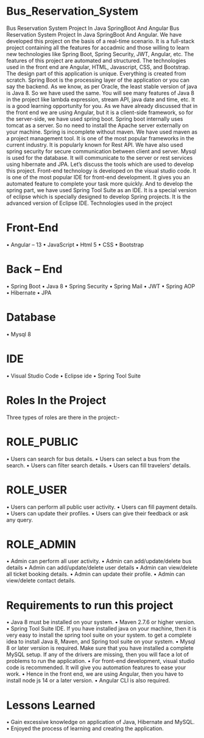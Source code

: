 # Bus_Reservation_System
Bus Reservation  System Project In Java SpringBoot And Angular
Bus Reservation  System Project In Java SpringBoot And Angular. We have developed this project on the basis of a real-time scenario.
It is a full-stack project containing all the features for accadmic and those willing to learn new technologies like Spring Boot, Spring Security, JWT, Angular, etc.
The features of this project are automated and structured. The technologies used in the front end are Angular, HTML, Javascript, CSS, and Bootstrap.
The design part of this application is unique. Everything is created from scratch. Spring Boot is the processing layer of the application or you can say the backend.
As we know, as per Oracle, the least stable version of java is Java 8. So we have used the same.
You will see many features of Java 8 in the project like lambda expression, stream API, java date and time, etc.
It is a good learning opportunity for you. As we have already discussed that in the front end we are using Angular, but it is a client-side framework, so for the server-side, we have used spring boot. Spring boot internally uses tomcat as a server. So no need to install the Apache server externally on your machine. Spring is incomplete without maven. We have used maven as a project management tool.
It is one of the most popular frameworks in the current industry. It is popularly known for Rest API. We have also used spring security for secure communication between client and server.
Mysql is used for the database. It will communicate to the server or rest services using hibernate and JPA.
Let’s discuss the tools which are used to develop this project. Front-end technology is developed on the visual studio code. It is one of the most popular IDE for front-end development. It gives you an automated feature to complete your task more quickly.
And to develop the spring part, we have used Spring Tool Suite as an IDE. It is a special version of eclipse which is specially designed to develop Spring projects. It is the advanced version of Eclipse IDE.
Technologies used in the project
# Front-End
•	Angular – 13
•	JavaScript
•	Html 5
•	CSS
•	Bootstrap
# Back – End
•	Spring Boot
•	Java 8
•	Spring Security
•	Spring Mail
•	JWT
•	Spring AOP
•	Hibernate
•	JPA
# Database
•	Mysql 8
# IDE
•	Visual Studio Code
•	Eclipse ide
•	Spring Tool Suite
# Roles In the Project
Three types of roles are there in the project:-
# ROLE_PUBLIC
•	Users can search for bus details.
•	Users can select a bus from the search.
•	Users can filter search details.
•	Users can fill travelers’ details.
# ROLE_USER
•	Users can perform all public user activity.
•	Users can fill payment details.
•	Users can update their profiles.
•	Users can give their feedback or ask any query.
# ROLE_ADMIN
•	Admin can perform all user activity.
•	Admin can add/update/delete bus details
•	Admin can add/update/delete user details
•	Admin can view/delete all ticket booking details.
•	Admin can update their profile.
•	Admin can view/delete contact details.
# Requirements to run this project
•	Java 8 must be installed on your system. 
•	Maven 2.7.6 or higher version.
•	Spring Tool Suite IDE. If you have installed java on your machine, then it is very easy to install the spring tool suite on your system. to get a complete idea to install Java 8, Maven, and Spring tool suite on your system.
•	Mysql 8 or later version is required. Make sure that you have installed a complete MySQL setup. If any of the drivers are missing, then you will face a lot of problems to run the application.
•	For front-end development, visual studio code is recommended. It will give you automation features to ease your work.
•	Hence in the front end, we are using Angular, then you have to install node js 14 or a later version.
•	Angular CLI is also required.


# Lessons Learned
•	Gain excessive knowledge on application of Java, Hibernate and MySQL.
•	Enjoyed the process of learning and creating the application.


